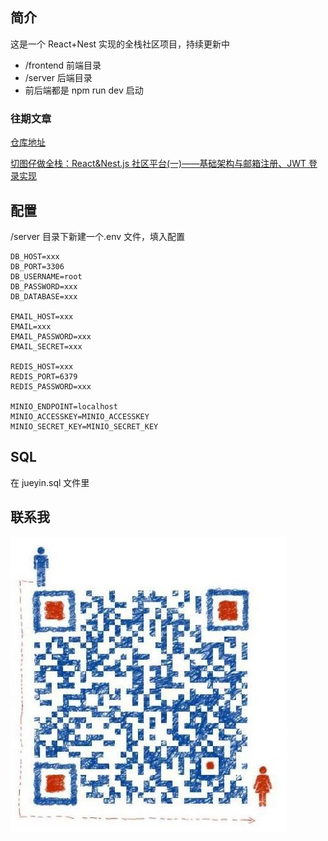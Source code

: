 ## 简介

这是一个 React+Nest 实现的全栈社区项目，持续更新中

- /frontend 前端目录
- /server 后端目录
- 前后端都是 npm run dev 启动

### 往期文章

[仓库地址](https://github.com/jayyliang/jueyin)

[切图仔做全栈：React&Nest.js 社区平台(一)——基础架构与邮箱注册、JWT 登录实现](https://juejin.cn/post/7344571313685970956)

## 配置

/server 目录下新建一个.env 文件，填入配置

```
DB_HOST=xxx
DB_PORT=3306
DB_USERNAME=root
DB_PASSWORD=xxx
DB_DATABASE=xxx

EMAIL_HOST=xxx
EMAIL=xxx
EMAIL_PASSWORD=xxx
EMAIL_SECRET=xxx

REDIS_HOST=xxx
REDIS_PORT=6379
REDIS_PASSWORD=xxx

MINIO_ENDPOINT=localhost
MINIO_ACCESSKEY=MINIO_ACCESSKEY
MINIO_SECRET_KEY=MINIO_SECRET_KEY
```

## SQL

在 jueyin.sql 文件里

## 联系我

![](./qrcode.jpeg)
